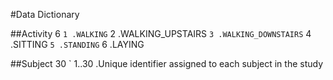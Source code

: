 #Data Dictionary

##Activity  6
` 1 .WALKING
` 2 .WALKING_UPSTAIRS
` 3 .WALKING_DOWNSTAIRS
` 4 .SITTING
` 5 .STANDING
` 6 .LAYING

##Subject   30
` 1..30 .Unique identifier assigned to each subject in the study

